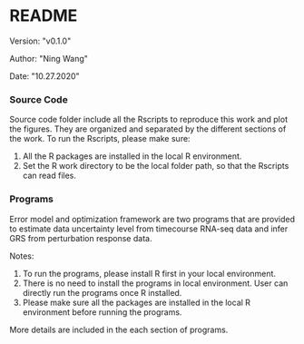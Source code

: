 # README

Version: "v0.1.0"

Author: "Ning Wang"

Date: "10.27.2020"

### Source Code
Source code folder include all the Rscripts to reproduce this work and plot the figures. They are organized and separated by the different sections of the work. To run the Rscripts, please make sure:

1. All the R packages are installed in the local R environment.
2. Set the R work directory to be the local folder path, so that the Rscripts can read files.

### Programs
Error model and optimization framework are two programs that are provided to estimate data uncertainty level from timecourse RNA-seq data and infer GRS from perturbation response data.

Notes:
1. To run the programs, please install R first in your local environment.
2. There is no need to install the programs in local environment. User can directly run the programs once R installed.
3. Please make sure all the packages are installed in the local R environment before running the programs.

More details are included in the each section of programs.
